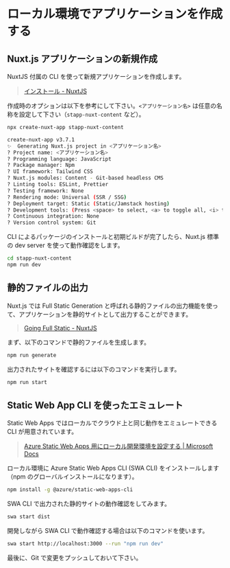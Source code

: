 # ローカル環境でアプリケーションを作成する

## Nuxt.js アプリケーションの新規作成

NuxtJS 付属の CLI を使って新規アプリケーションを作成します。

> [インストール - NuxtJS](https://ja.nuxtjs.org/docs/2.x/get-started/installation)

作成時のオプションは以下を参考にして下さい。`<アプリケーション名>` は任意の名称を設定して下さい（`stapp-nuxt-content` など）。

```sh
npx create-nuxt-app stapp-nuxt-content

create-nuxt-app v3.7.1
✨  Generating Nuxt.js project in <アプリケーション名>
? Project name: <アプリケーション名>
? Programming language: JavaScript
? Package manager: Npm
? UI framework: Tailwind CSS
? Nuxt.js modules: Content - Git-based headless CMS
? Linting tools: ESLint, Prettier
? Testing framework: None
? Rendering mode: Universal (SSR / SSG)
? Deployment target: Static (Static/Jamstack hosting)
? Development tools: (Press <space> to select, <a> to toggle all, <i> to invert selection)
? Continuous integration: None
? Version control system: Git
```

CLI によるパッケージのインストールと初期ビルドが完了したら、Nuxt.js 標準の dev server を使って動作確認をします。

```sh
cd stapp-nuxt-content
npm run dev
```

## 静的ファイルの出力

Nuxt.js では Full Static Generation と呼ばれる静的ファイルの出力機能を使って、アプリケーションを静的サイトとして出力することができます。

> [Going Full Static - NuxtJS](https://ja.nuxtjs.org/blog/going-full-static)

まず、以下のコマンドで静的ファイルを生成します。

```sh
npm run generate
```

出力されたサイトを確認するには以下のコマンドを実行します。

```sh
npm run start
```

## Static Web App CLI を使ったエミュレート

Static Web Apps ではローカルでクラウド上と同じ動作をエミュレートできる CLI が用意されています。

> [Azure Static Web Apps 用にローカル開発環境を設定する | Microsoft Docs](https://docs.microsoft.com/ja-jp/azure/static-web-apps/local-development)

ローカル環境に Azure Static Web Apps CLI (SWA CLI) をインストールします（npm のグローバルインストールになります）。

```sh
npm install -g @azure/static-web-apps-cli
```

SWA CLI で出力された静的サイトの動作確認をしてみます。

```sh
swa start dist
```

開発しながら SWA CLI で動作確認する場合は以下のコマンドを使います。

```sh
swa start http://localhost:3000 --run "npm run dev"
```

最後に、Git で変更をプッシュしておいて下さい。
